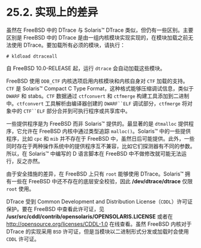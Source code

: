 # 25.2. 实现上的差异

虽然在 FreeBSD 中的 DTrace 与 Solaris™ DTrace 类似，但仍有一些区别。主要区别是 FreeBSD 中的 DTrace 是由一组内核模块实现实现的，在模块加载之前无法使用 DTrace。要加载所有必须的模块，请执行：

```
# kldload dtraceall
```

自 FreeBSD 10.0-RELEASE 起，运行 `dtrace` 会自动加载这些模块。

FreeBSD 使用 `DDB_CTF` 内核选项启用内核模块和内核自身对 `CTF` 加载的支持。`CTF` 是 Solaris™ Compact C Type Format，这种格式能够压缩调试信息，类似于 `DWARF` 和 stabs。`CTF` 数据通过 `ctfconvert` 和 `ctfmerge` 构建工具添加到二进制中。`ctfconvert` 工具解析由编译器创建的 `DWARF``ELF` 调试部分，`ctfmerge` 将对象中的 `CTF``ELF` 部分合并到可执行程序或共享库中。

一些提供程序是为 FreeBSD 而非 Solaris™ 提供的。最显著的是 `dtmalloc` 提供程序，它允许在 FreeBSD 内核中通过类型追踪 `malloc()`。Solaris™ 中的一些提供程序，比如 `cpc` 和 `mib` 并不存在于 FreeBSD 中，虽然日后可能提供。此外，一些同时存在于两种操作系统中的提供程序互不兼容，比如它们探测器有不同的参数。所以，在 Solaris™ 中编写的 D 语言脚本在 FreeBSD 中不做修改就可能无法运行，反之亦然。

由于安全措施的差异，在 FreeBSD 上只有 `root` 能够使用 DTrace。Solaris™ 拥有一些在 FreeBSD 中还不存在的底层安全校验，因此 **/dev/dtrace/dtrace** 仅限 `root` 使用。

DTrace 受到 Common Development and Distribution License（`CDDL`）许可证保护。要在 FreeBSD 中查看此许可证，见 **/usr/src/cddl/contrib/opensolaris/OPENSOLARIS.LICENSE** 或者在 <http://opensource.org/licenses/CDDL-1.0> 在线查看。虽然 FreeBSD 内核对于 DTrace 的实现采用 `BSD` 许可证，但是当模块以二进制形式分发或加载时会使用 `CDDL` 许可证。
